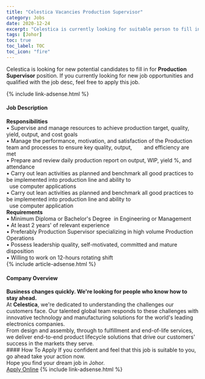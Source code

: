 ```yaml
---
title: "Celestica Vacancies Production Supervisor" 
category: Jobs 
date: 2020-12-24 
excerpt: "Celestica is currently looking for suitable person to fill in the Production Supervisor which positioned at Johor" 
tags: [Johor] 
toc: true 
toc_label: TOC 
toc_icon: "fire" 
--- 
```


<p>Celestica is looking for new potential candidates to fill in for <b>Production Supervisor</b> position. If you currently looking for new job opportunities and qualified with the job desc, feel free to apply this job.
</p>{% include link-adsense.html %} 
<div><div><div><h4>Job Description</h4></div></div><div><div><span><div><div><strong>Responsibilities</strong></div><div><div>&#8226; Supervise and manage resources to achieve production target, quality, yield, output, and cost goals<br>&#8226; Manage the performance, motivation, and satisfaction of the Production team and processes to ensure key quality, output,&#160; &#160; &#160; &#160; and efficiency are met<br>&#8226; Prepare and review daily production report on output, WIP, yield %, and attendance</div><div>&#8226; Carry out lean activities as planned and benchmark all good practices to be implemented into production line and ability to<br>&#160;&#160;use computer applications</div><div>&#8226; Carry out lean activities as planned and benchmark all good practices to be implemented into production line and ability to<br>&#160; use computer application</div><div><strong>Requirements</strong></div><div>&#8226; Minimum Diploma or Bachelor's Degree&#160; in Engineering or Management<br>&#8226; At least 2 years' of relevant experience<br>&#8226; Preferably Production Supervisor specializing in high volume Production Operations<br>&#8226; Possess leadership quality, self-motivated, committed and mature disposition<br>&#8226; Willing to work on 12-hours rotating shift</div></div></div></span></div></div></div> 
{% include article-adsense.html %} 
<div><div><div><h4>Company Overview</h4></div></div><div><div><span><div><div>
<strong>Business changes quickly. We're looking for people who know how to stay ahead.</strong></div>
<div>
	At <strong>Celestica</strong>, we're dedicated to understanding the challenges our customers face. Our talented global team responds to these challenges with innovative technology and manufacturing solutions for the world's leading electronics companies.</div>
<div>
	From design and assembly, through to fulfillment and end-of-life services, we deliver end-to-end product lifecycle solutions that drive our customers' success in the markets they serve.</div></div></span></div></div></div> 
#### How To Apply 
If you confident and feel that this job is suitable to you, go ahead take your action now. <br/> 
Hope you find your dream job in Johor. <br/> 
<a href="https://www.jobstreet.com.my/en/job/production-supervisor-4450463?jobId=jobstreet-my-job-4450463&sectionRank=18&token=0~382e1886-09e9-4808-bfaf-efe98b7a7964&fr=SRP%20View%20In%20New%20Ta" class="btn btn--info" target="_blank" rel="nofollow noopenner">Apply Online</a> 
{% include link-adsense.html %} 